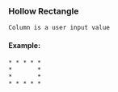 ### Hollow Rectangle
	Column is a user input value
#### Example:
	* * * * *
	*       *
	*       *
	* * * * *
